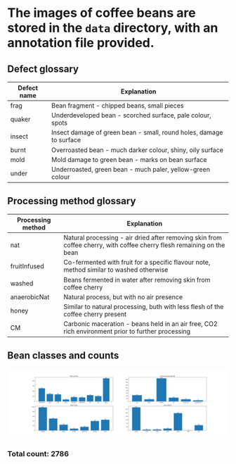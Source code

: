 # The images of coffee beans are stored in the `data` directory, with an annotation file provided.

## Defect glossary

| Defect name | Explanation                                                         |
|-------------|---------------------------------------------------------------------|
| frag        | Bean fragment - chipped beans, small pieces                         |
| quaker      | Underdeveloped bean - scorched surface, pale colour, spots          |
| insect      | Insect damage of green bean - small, round holes, damage to surface |
| burnt       | Overroasted bean - much darker colour, shiny, oily surface          |
| mold        | Mold damage to green bean - marks on bean surface                   |
| under       | Underroasted, green bean - much paler, yellow-green colour          |


## Processing method glossary

| Processing method | Explanation                                                                                                           |
|-------------------|-----------------------------------------------------------------------------------------------------------------------|
| nat               | Natural processing - air dried after removing skin from coffee cherry, with coffee cherry flesh remaining on the bean |
| fruitInfused      | Co-fermented with fruit for a specific flavour note, method similar to washed otherwise                               |
| washed            | Beans fermented in water after removing skin from coffee cherry                                                       |
| anaerobicNat      | Natural process, but with no air presence                                                                             |
| honey             | Similar to natural processing, buth with less flesh of the coffee cherry present                                      |
| CM                | Carbonic maceration - beans held in an air free, CO2 rich environment prior to further processing                     |

## Bean classes and counts

![bean class breakdowns](bean-class-breakdowns.png)

### Total count: 2786